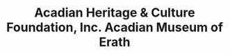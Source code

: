 ---
layout: repo
title: "Acadian Heritage & Culture Foundation, Inc. Acadian Museum of Erath"
id: 25337
permalink: repos/25337/
---